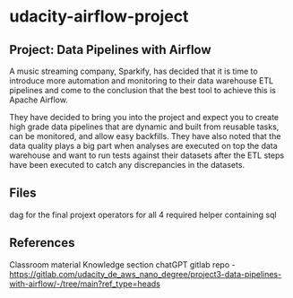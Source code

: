 # udacity-airflow-project

## Project: Data Pipelines with Airflow

A music streaming company, Sparkify, has decided that it is time to introduce more automation and monitoring to their data warehouse ETL pipelines and come to the conclusion that the best tool to achieve this is Apache Airflow.

They have decided to bring you into the project and expect you to create high grade data pipelines that are dynamic and built from reusable tasks, can be monitored, and allow easy backfills. They have also noted that the data quality plays a big part when analyses are executed on top the data warehouse and want to run tests against their datasets after the ETL steps have been executed to catch any discrepancies in the datasets.

## Files

dag for the final projext
operators for all 4 required
helper containing sql

## References
Classroom material
Knowledge section
chatGPT
gitlab repo - https://gitlab.com/udacity_de_aws_nano_degree/project3-data-pipelines-with-airflow/-/tree/main?ref_type=heads
